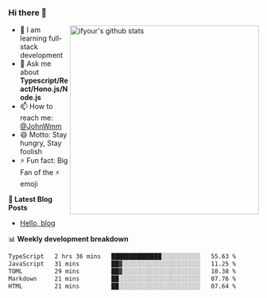 ### Hi there 👋

<img style="width: 380px" align="right" src="https://github-readme-stats.vercel.app/api?username=ifyour&show_icons=true&theme=dark&card_width=280px&hide_title=true&hide=contribs&include_all_commits=true&count_private=true" alt="ifyour's github stats"/>


- 🌱  I am learning full-stack development
- 💬  Ask me about **Typescript/React/Hono.js/Node.js**
- 📫  How to reach me: [@JohnWmm](https://twitter.com/JohnWmm)
- 😄  Motto: Stay hungry, Stay foolish
- ⚡  Fun fact: Big Fan of the :zap: emoji


**📝 Latest Blog Posts**

<!-- BLOG-POST-LIST:START -->
- [Hello, blog](https://mingming.dev/posts/hello-blog)
<!-- BLOG-POST-LIST:END -->



📊 **Weekly development breakdown** 

<!-- [![wakatime](https://wakatime.com/badge/user/d2bc2102-a53a-4e4f-93d0-a8cbf4be2db4.svg)](https://wakatime.com/@d2bc2102-a53a-4e4f-93d0-a8cbf4be2db4) -->

<!--START_SECTION:waka-->

```txt
TypeScript   2 hrs 36 mins   ██████████████░░░░░░░░░░░   55.63 %
JavaScript   31 mins         ██▓░░░░░░░░░░░░░░░░░░░░░░   11.25 %
TOML         29 mins         ██▓░░░░░░░░░░░░░░░░░░░░░░   10.38 %
Markdown     21 mins         ██░░░░░░░░░░░░░░░░░░░░░░░   07.76 %
HTML         21 mins         ██░░░░░░░░░░░░░░░░░░░░░░░   07.64 %
```

<!--END_SECTION:waka-->

